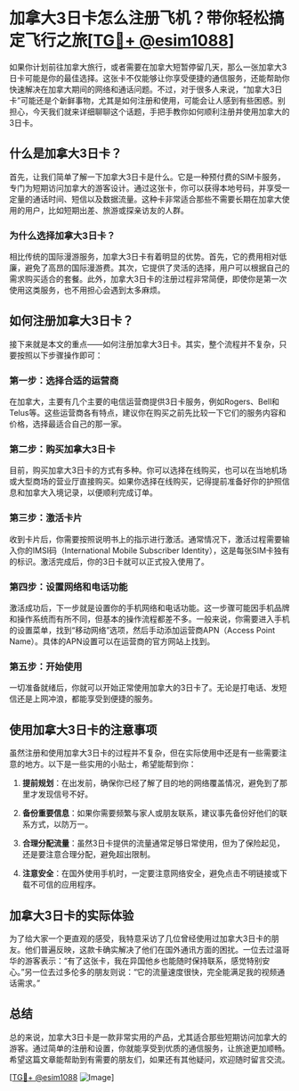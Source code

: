 # 加拿大3日卡怎么注册飞机？带你轻松搞定飞行之旅[[TG💪+ @esim1088](https://t.me/s/esim1088)]

如果你计划前往加拿大旅行，或者需要在加拿大短暂停留几天，那么一张加拿大3日卡可能是你的最佳选择。这张卡不仅能够让你享受便捷的通信服务，还能帮助你快速解决在加拿大期间的网络和通话问题。不过，对于很多人来说，“加拿大3日卡”可能还是个新鲜事物，尤其是如何注册和使用，可能会让人感到有些困惑。别担心，今天我们就来详细聊聊这个话题，手把手教你如何顺利注册并使用加拿大的3日卡。

## 什么是加拿大3日卡？

首先，让我们简单了解一下加拿大3日卡是什么。它是一种预付费的SIM卡服务，专门为短期访问加拿大的游客设计。通过这张卡，你可以获得本地号码，并享受一定量的通话时间、短信以及数据流量。这种卡非常适合那些不需要长期在加拿大使用的用户，比如短期出差、旅游或探亲访友的人群。

### 为什么选择加拿大3日卡？

相比传统的国际漫游服务，加拿大3日卡有着明显的优势。首先，它的费用相对低廉，避免了高昂的国际漫游费。其次，它提供了灵活的选择，用户可以根据自己的需求购买适合的套餐。此外，加拿大3日卡的注册过程非常简便，即使你是第一次使用这类服务，也不用担心会遇到太多麻烦。

## 如何注册加拿大3日卡？

接下来就是本文的重点——如何注册加拿大3日卡。其实，整个流程并不复杂，只要按照以下步骤操作即可：

### 第一步：选择合适的运营商

在加拿大，主要有几个主要的电信运营商提供3日卡服务，例如Rogers、Bell和Telus等。这些运营商各有特点，建议你在购买之前先比较一下它们的服务内容和价格，选择最适合自己的那一家。

### 第二步：购买加拿大3日卡

目前，购买加拿大3日卡的方式有多种。你可以选择在线购买，也可以在当地机场或大型商场的营业厅直接购买。如果你选择在线购买，记得提前准备好你的护照信息和加拿大入境记录，以便顺利完成订单。

### 第三步：激活卡片

收到卡片后，你需要按照说明书上的指示进行激活。通常情况下，激活过程需要输入你的IMSI码（International Mobile Subscriber Identity），这是每张SIM卡独有的标识。激活完成后，你的3日卡就可以正式投入使用了。

### 第四步：设置网络和电话功能

激活成功后，下一步就是设置你的手机网络和电话功能。这一步骤可能因手机品牌和操作系统而有所不同，但基本的操作流程都差不多。一般来说，你需要进入手机的设置菜单，找到“移动网络”选项，然后手动添加运营商APN（Access Point Name）。具体的APN设置可以在运营商的官方网站上找到。

### 第五步：开始使用

一切准备就绪后，你就可以开始正常使用加拿大的3日卡了。无论是打电话、发短信还是上网冲浪，都能享受到便捷的服务。

## 使用加拿大3日卡的注意事项

虽然注册和使用加拿大3日卡的过程并不复杂，但在实际使用中还是有一些需要注意的地方。以下是一些实用的小贴士，希望能帮到你：

1. **提前规划**：在出发前，确保你已经了解了目的地的网络覆盖情况，避免到了那里才发现信号不好。
   
2. **备份重要信息**：如果你需要频繁与家人或朋友联系，建议事先备份好他们的联系方式，以防万一。

3. **合理分配流量**：虽然3日卡提供的流量通常足够日常使用，但为了保险起见，还是要注意合理分配，避免超出限制。

4. **注意安全**：在国外使用手机时，一定要注意网络安全，避免点击不明链接或下载不可信的应用程序。

## 加拿大3日卡的实际体验

为了给大家一个更直观的感受，我特意采访了几位曾经使用过加拿大3日卡的朋友。他们普遍反映，这款卡确实解决了他们在国外通讯方面的困扰。一位去过温哥华的游客表示：“有了这张卡，我在异国他乡也能随时保持联系，感觉特别安心。”另一位去过多伦多的朋友则说：“它的流量速度很快，完全能满足我的视频通话需求。”

## 总结

总的来说，加拿大3日卡是一款非常实用的产品，尤其适合那些短期访问加拿大的游客。通过简单的注册和设置，你就能享受到优质的通信服务，让旅途更加顺畅。希望这篇文章能帮助到有需要的朋友们，如果还有其他疑问，欢迎随时留言交流。

[[TG💪+ @esim1088](https://t.me/s/esim1088) ![Image](https://i.postimg.cc/4NQfJmqS/Snipaste-2025-05-13-00-14-12.png)]